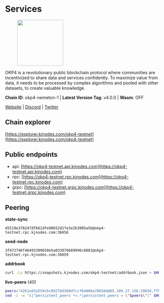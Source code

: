 # Services

<figure><img src="https://raw.githubusercontent.com/kj89/testnet_manuals/main/pingpub/logos/okp4.png" width="150" alt=""><figcaption></figcaption></figure>

OKP4 is a revolutionary public blockchain protocol where communities are incentivized to  share data and services confidently. To maximize value from data, it needs to be processed  by complex algorithms and pooled with other datasets, to create valuable knowledge.

**Chain ID**: okp4-nemeton-1 | **Latest Version Tag**: v4.0.0 | **Wasm**: OFF

[Website](https://okp4.network) | [Discord](https://discord.gg/okp4) | [Twitter](https://twitter.com/OKP4_Protocol)




## Chain explorer
[https://explorer.kjnodes.com/okp4-testnet](https://explorer.kjnodes.com/okp4-testnet)

## Public endpoints

* api: [https://okp4-testnet.api.kjnodes.com](https://okp4-testnet.api.kjnodes.com)
* rpc: [https://okp4-testnet.rpc.kjnodes.com](https://okp4-testnet.rpc.kjnodes.com)
* grpc: [https://okp4-testnet.grpc.kjnodes.com](https://okp4-testnet.grpc.kjnodes.com)

## Peering

**state-sync**

```text
d5519e378247dfb61dfe90652d1fe3e2b3005a5b@okp4-testnet.rpc.kjnodes.com:36656
```

**seed-node**

```text
3f472746f46493309650e5a033076689996c8881@okp4-testnet.rpc.kjnodes.com:36659
```

**addrbook**
```bash
curl -Ls https://snapshots.kjnodes.com/okp4-testnet/addrbook.json > $HOME/.okp4d/config/addrbook.json
```

**live-peers** (40)
```bash
peers="42b1ed3a559cbc09278d360dfccf64866a780104@65.109.27.156:29656,ffbd1adeb58928c3f400fab23c84c3c73badd7fa@65.108.226.44:29656,269d246537499d05698c183497c4263e899036a4@65.108.9.164:35656,034c2fbca12a8ced548d3225bcd21bdf1216a1b3@65.109.49.163:11203,d5519e378247dfb61dfe90652d1fe3e2b3005a5b@65.109.68.190:36656,cf5e82486c4568c29a20719a68210523826ceb00@65.108.229.102:26651,7dfc61d3ac9f6da7fa9f4893bc0ffa17ef8006e6@185.111.159.139:36656,99f6675049e22a0216af0e2447e7a4c5021874cd@142.132.132.200:28656,f17338ec41b1b68b07063984feb407d9038cf78b@65.108.142.47:26616,8cdeb85dada114c959c36bb59ce258c65ae3a09c@88.198.242.163:36656,b0b56d944cf1cc569a1e77e0923e075bad94d755@141.95.145.41:28656,8577873589dc7ecb9f2e32f79fe51ef7f57e40a3@65.109.161.143:26656,874373b78d2cd50e716aa464bf407581d9305655@94.250.201.130:27656,be9841ace1d71a4c7681918ee39f5e00d8e96a82@213.239.216.252:36656,5c2a752c9b1952dbed075c56c600c3a79b58c395@95.214.55.232:26996,d4305fcb7b20dc96481a6ae6ae84f281f3413a4e@65.109.37.58:13656,42fbb917fca6787bc3ab774865f4bb1ef950f114@65.108.226.26:30656,a06417f8518fbf6f779e4012dbf72f194a95b48f@65.21.138.124:33656,e755eb8016c2f6f5303b2f8d503d9126d235e80f@138.201.35.56:26656,2c6b5af41689145abb85f95cb49131ae9e193142@217.13.223.167:61356,8a7605d8ae4338de5b7a0d5c70244ce05e377630@85.10.200.221:26656,18c5fbcdbac41024a04665b52cf29541d7cd5caf@135.181.138.160:28856,74349a1cb9479b291866debe2042de8a2e88b850@65.108.233.109:17656,2bfd405e8f0f176428e2127f98b5ec53164ae1f0@142.132.149.118:26656,e9255dd3341db6cadf73b4f151c97e0cd14f0efb@65.108.45.200:27464,07023da2f1fd638d40e37d13741e8e3d5525b4f1@65.108.96.104:26656,d1a0ff9bd7ea1ebd06bc7158f3523f5e557328be@163.172.131.169:26656,052e10ce23cce3249f61853e2ca6a63102b7bddb@5.161.97.198:26656,307fb25cd6998d0d5bd1d947571f6043c6bb4069@65.109.31.114:2280,9a1e456bebf152b65c2087896779e259633ecbef@157.90.34.111:26656,b7e01ffbe25214f24bb42f0e805d02940a7224df@194.163.172.115:17656,fe8bd9375c43a7cc6ef27e62d56af341a62e67c9@95.217.202.49:30656,854cc8b83a48ba4394c1940b57d0f42ec013e033@38.242.251.204:26656,ba469aac96159dbb49844406423180618d267007@65.108.120.21:26113,473369a53bfa8a0ac4af5a191407b30bc82e83be@74.208.94.42:14656,d132ad0c5b2afd0eab2d87351eeda46dc9d69312@46.228.205.200:26656,26114bc5cb42ef90be2aba5b4b6d82bab7a60c31@185.255.131.17:26656,9d1482bc31fb4578a5c7f7f65c4e0aaf2dfc2336@213.239.215.77:36656,9755cab2585a2794453a5b396ef13b893393366f@65.108.212.224:46673,ade4d8bc8cbe014af6ebdf3cb7b1e9ad36f412c0@176.9.82.221:17656"
sed -i -e "s|^persistent_peers *=.*|persistent_peers = \"$peers\"|" $HOME/.okp4d/config/config.toml
```
